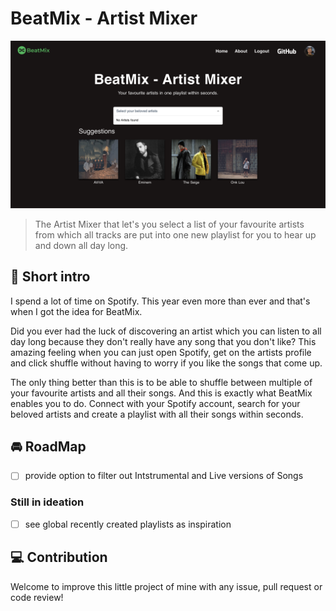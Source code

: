 # BeatMix - Artist Mixer

![Screenshot](./media/Screenshot.png)

> The Artist Mixer that let&#39;s you select a list of your favourite artists from which all tracks are put into one new playlist for you to hear up and down all day long.

## :wave: Short intro
I spend a lot of time on Spotify. This year even more than ever and that's when I got the idea for BeatMix.


Did you ever had the luck of discovering an artist which you can listen to all day long because they don't really have
any song that you don't like? This amazing feeling when you can just open Spotify, get on the artists profile and click shuffle
without having to worry if you like the songs that come up.


The only thing better than this is to be able to shuffle between multiple of your favourite artists and all their songs.
And this is exactly what BeatMix enables you to do. Connect with your Spotify account, search for your beloved artists and
create a playlist with all their songs within seconds.

## :oncoming_automobile: RoadMap

- [ ] provide option to filter out Intstrumental and Live versions of Songs

### Still in ideation
- [ ] see global recently created playlists as inspiration

## :computer: Contribution
Welcome to improve this little project of mine with any issue, pull request or code review!

